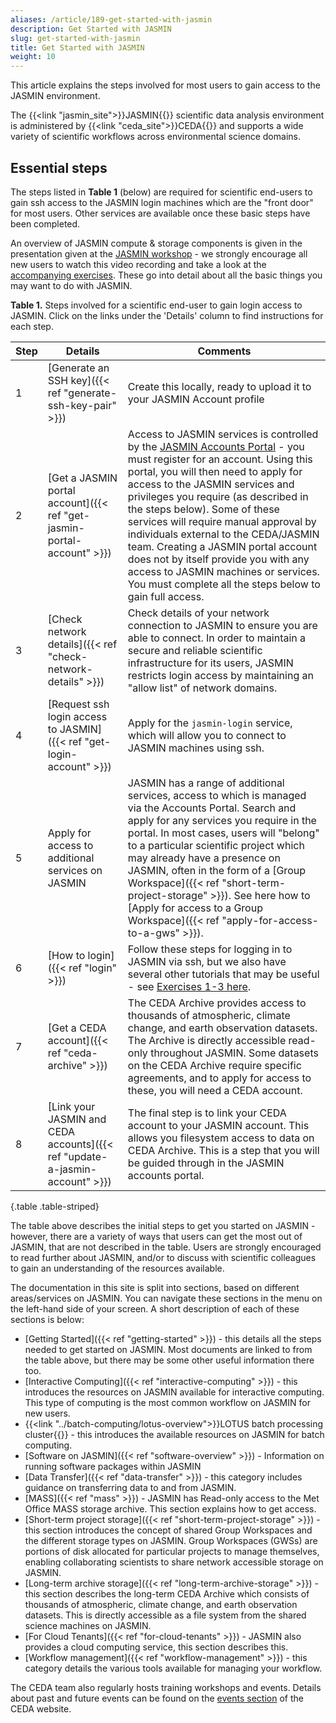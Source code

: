 ```yaml
---
aliases: /article/189-get-started-with-jasmin
description: Get Started with JASMIN
slug: get-started-with-jasmin
title: Get Started with JASMIN
weight: 10
---
```


This article explains the steps involved for most users to gain
access to the JASMIN environment.

The {{<link "jasmin_site">}}JASMIN{{</link>}} scientific data analysis environment is
administered by {{<link "ceda_site">}}CEDA{{</link>}} and supports a wide variety of
scientific workflows across environmental science domains.

## Essential steps

The steps listed in **Table 1** (below) are required for scientific end-users
to gain ssh access to the JASMIN login machines which are the "front door" for
most users. Other services are available once these basic steps have been
completed.

An overview of JASMIN compute & storage components is given in the
presentation given at the [JASMIN workshop](https://github.com/cedadev/jasmin-workshop) \- we strongly encourage all new users to watch this video recording
and take a look at the [accompanying
exercises](https://github.com/cedadev/jasmin-workshop). These go into detail
about all the basic things you may want to do with JASMIN.

**Table 1.** Steps involved for a scientific end-user to gain login access to
JASMIN. Click on the links under the 'Details' column to find instructions for
each step.

Step  |  Details  |  Comments  
---|---|---  
1  |  [Generate an SSH key]({{< ref "generate-ssh-key-pair" >}}) |  Create this locally, ready to upload it to your JASMIN Account profile  
2  |  [Get a JASMIN portal account]({{< ref "get-jasmin-portal-account" >}}) |  Access to JASMIN services is controlled by the [JASMIN Accounts Portal](https://accounts.jasmin.ac.uk/) \- you must register for an account. Using this portal, you will then need to apply for access to the JASMIN services and privileges you require (as described in the steps below). Some of these services will require manual approval by individuals external to the CEDA/JASMIN team. Creating a JASMIN portal account does not by itself provide you with any access to JASMIN machines or services. You must complete all the steps below to gain full access.  
3  |  [Check network details]({{< ref "check-network-details" >}}) |Check details of your network connection to JASMIN to ensure you are able to connect.   In order to maintain a secure and reliable scientific infrastructure for its users, JASMIN restricts login access by maintaining an "allow list" of network domains. 
4  |  [Request ssh login access to JASMIN]({{< ref "get-login-account" >}}) |  Apply for the `jasmin-login` service, which will allow you to connect to JASMIN machines using ssh.  
5  |  Apply for access to additional services on JASMIN  |  JASMIN has a range of additional services, access to which is managed via the Accounts Portal. Search and apply for any services you require in the portal. In most cases, users will "belong" to a particular scientific project which may already have a presence on JASMIN, often in the form of a [Group Workspace]({{< ref "short-term-project-storage" >}}). See here how to [Apply for access to a Group Workspace]({{< ref "apply-for-access-to-a-gws" >}}).
6  |  [How to login]({{< ref "login" >}}) |  Follow these steps for logging in to JASMIN via ssh, but we also have several other tutorials that may be useful - see [Exercises 1-3 here](https://github.com/cedadev/jasmin-workshop).
7  |  [Get a CEDA account]({{< ref "ceda-archive" >}}) |  The CEDA Archive provides access to thousands of atmospheric, climate change, and earth observation datasets. The Archive is directly accessible read-only throughout JASMIN. Some datasets on the CEDA Archive require specific agreements, and to apply for access to these, you will need a CEDA account.  
8  |  [Link your JASMIN and CEDA accounts]({{< ref "update-a-jasmin-account" >}})  |  The final step is to link your CEDA account to your JASMIN account. This allows you filesystem access to data on CEDA Archive. This is a step that you will be guided through in the JASMIN accounts portal.
{.table .table-striped}
  
The table above describes the initial steps to get you started on JASMIN -
however, there are a variety of ways that users can get the most out of
JASMIN, that are not described in the table. Users are strongly encouraged to
read further about JASMIN, and/or to discuss with scientific colleagues to
gain an understanding of the resources available.

The documentation in this site is split into sections, based on different
areas/services on JASMIN. You can navigate these sections in the menu on the
left-hand side of your screen. A short description of each of these sections
is below:

- [Getting Started]({{< ref "getting-started" >}}) \- this details all the steps needed to get started on JASMIN. Most documents are linked to from the table above, but there may be some other useful information there too.
- [Interactive Computing]({{< ref "interactive-computing" >}}) \- this introduces the resources on JASMIN available for interactive computing. This type of computing is the most common workflow on JASMIN for new users. 
- {{<link "../batch-computing/lotus-overview">}}LOTUS batch processing cluster{{</link>}} \- this introduces the available resources on JASMIN for batch computing. 
- [Software on JASMIN]({{< ref "software-overview" >}}) \- Information on running software packages within JASMIN
- [Data Transfer]({{< ref "data-transfer" >}}) \- this category includes guidance on transferring data to and from JASMIN.
- [MASS]({{< ref "mass" >}}) \- JASMIN has Read-only access to the Met Office MASS storage archive. This section explains how to get access. 
- [Short-term project storage]({{< ref "short-term-project-storage" >}}) \- this section introduces the concept of shared Group Workspaces and the different storage types on JASMIN. Group Workspaces (GWSs) are portions of disk allocated for particular projects to manage themselves, enabling collaborating scientists to share network accessible storage on JASMIN. 
- [Long-term archive storage]({{< ref "long-term-archive-storage" >}}) \- this section describes the long-term CEDA Archive which consists of thousands of atmospheric, climate change, and earth observation datasets. This is directly accessible as a file system from the shared science machines on JASMIN.
- [For Cloud Tenants]({{< ref "for-cloud-tenants" >}}) \- JASMIN also provides a cloud computing service, this section describes this. 
- [Workflow management]({{< ref "workflow-management" >}}) \- this category details the various tools available for managing your workflow.

The CEDA team also regularly hosts training workshops and events. Details
about past and future events can be found on the [events
section](https://www.ceda.ac.uk/events/) of the CEDA website.
